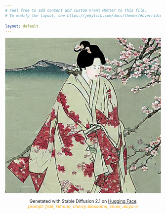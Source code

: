 ```yaml
---
# Feel free to add content and custom Front Matter to this file.
# To modify the layout, see https://jekyllrb.com/docs/themes/#overriding-theme-defaults

layout: default
---
```


<img src="assets/image/profile.jpg"
     title="profile">


<p align="center">Genetated with Stable Diffusion 2.1 on 
    <a href="https://huggingface.co/spaces/stabilityai/stable-diffusion">Hugging Face</a><br>
    <I style="color:orange;">prompt: frail,  kimono, cherry blossoms, snow, ukiyo-e</I>
</p>


<script src="live2dw/lib/L2Dwidget.min.js?094cbace49a39548bed64abff5988b05"></script><script>L2Dwidget.init({"pluginRootPath":"live2dw/","pluginJsPath":"lib/","pluginModelPath":"assets/","tagMode":false,"debug":false,"model":{"jsonPath":"live2dw/assets/koharu.model.json"},"display":{"position":"right","width":300,"height":600},"mobile":{"show":true},"log":false});</script>





